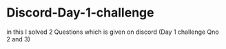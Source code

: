 # Discord-Day-1-challenge
in this I solved 2 Questions which is given on discord (Day 1 challenge Qno 2 and 3)
